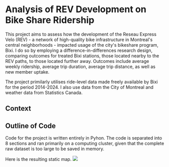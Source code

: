 # Analysis of REV Development on Bike Share Ridership

This project aims to assess how the development of the Reseau Express Velo (REV) - a network of high-quality bike infrastructure in Montreal's central neighborhoods - impacted usage of the city's bikeshare program, Bixi. I do so by employing a difference-in-differences research design, comparing outcomes for treated Bixi stations, those located nearby to the REV paths, to those located further away. Outcomes include average weekly ridership, average trip duration, average trip distance, as well as new member uptake.

The project primilarly utilises ride-level data made freely available by Bixi for the period 2014-2024. I also use data from the City of Montreal and weather data from Statistics Canada.

## Context

## Outline of Code
Code for the project is written entirely in Pyhon. The code is separated into 8 sections and ran primarily on a computing cluster, given that the complete raw dataset is too large to be saved in memory.
 
Here is the resulting static map. ![](https://github.com/robertialenti/Bixi/raw/main/static_map.png)
